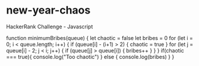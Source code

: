# new-year-chaos
HackerRank Challenge - Javascript

function minimumBribes(queue) {
     let chaotic = false
     let bribes = 0
     for (let i = 0; i < queue.length; i++) {
        if (queue[i] - (i+1) > 2) { chaotic = true }
          for (let j = queue[i] - 2; j < i; j++) {
            if (queue[j] > queue[i]) { bribes++ }
          }
        }
     if(chaotic === true){
     console.log("Too chaotic")
     } else {
     console.log(bribes)
     }
}
